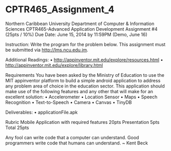 CPTR465_Assignment_4
====================
Northern Caribbean University
Department of Computer & Information Sciences
CPTR465-Advanced Application Development
Assignment #4 (25pts / 10%)
Due Date: June 15, 2014 by 11:59PM (Demo, June 16)

Instruction: Write the program for the problem below. This assignment must be submitted via http://lms.ncu.edu.jm.

Additional Readings:
•	http://appinventor.mit.edu/explore/resources.html
•	http://appinventor.mit.edu/explore/library.html

Requirements
You have been asked by the Ministry of Education to use the MIT appinventor platform to build a simple android application to address any problem area of choice in the education sector.  This application should make use of the following features and any other that will make for an excellent solution:
•	Accelerometer
•	Location Sensor
•	Maps
•	Speech Recognition
•	Text-to-Speech
•	Camera
•	Canvas
•	TinyDB

Deliverables:
•	applicationFile.apk


Rubric
Mobile Application with required features				20pts
Presentation								5pts
Total										25pts 














Any fool can write code that a computer can understand. Good programmers write code that humans can understand.      ~ Kent Beck

